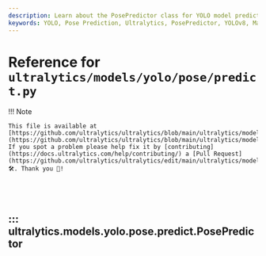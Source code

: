 ```yaml
---
description: Learn about the PosePredictor class for YOLO model predictions on pose data. Get setup instructions, example usage, and implementation details.
keywords: YOLO, Pose Prediction, Ultralytics, PosePredictor, YOLOv8, Machine Learning, Deep Learning, Python, AI Models
---
```


# Reference for `ultralytics/models/yolo/pose/predict.py`

!!! Note

    This file is available at [https://github.com/ultralytics/ultralytics/blob/main/ultralytics/models/yolo/pose/predict.py](https://github.com/ultralytics/ultralytics/blob/main/ultralytics/models/yolo/pose/predict.py). If you spot a problem please help fix it by [contributing](https://docs.ultralytics.com/help/contributing/) a [Pull Request](https://github.com/ultralytics/ultralytics/edit/main/ultralytics/models/yolo/pose/predict.py) 🛠️. Thank you 🙏!

<br><br>

## ::: ultralytics.models.yolo.pose.predict.PosePredictor

<br><br>
